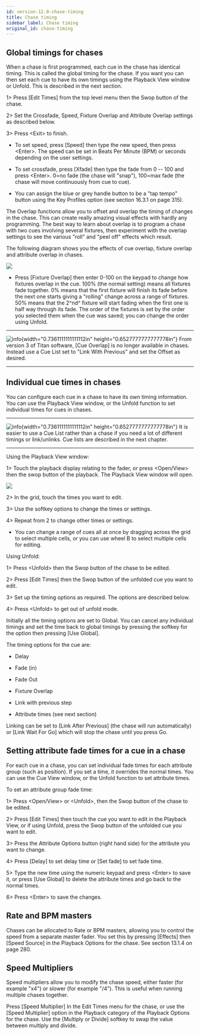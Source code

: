 ```yaml
---
id: version-12.0-chase-timing
title: Chase timing
sidebar_label: Chase timing
original_id: chase-timing
---
```


Global timings for chases
-------------------------

When a chase is first programmed, each cue in the chase has identical
timing. This is called the global timing for the chase. If you want you
can then set each cue to have its own timings using the Playback View
window or Unfold. This is described in the next section.

1\> Press \[Edit Times\] from the top level menu then the Swop button of
the chase.

2\> Set the Crossfade, Speed, Fixture Overlap and Attribute Overlap
settings as described below.

3\> Press \<Exit\> to finish.

-   To set speed, press \[Speed\] then type the new speed, then press
    \<Enter\>. The speed can be set in Beats Per Minute (BPM) or seconds
    depending on the user settings.

-   To set crossfade, press \[Xfade\] then type the fade from 0 -- 100
    and press \<Enter\>. 0=no fade (the chase will "snap"), 100=max fade
    (the chase will move continuously from cue to cue).

-   You can assign the blue or grey handle button to be a "tap tempo"
    button using the Key Profiles option (see section 16.3.1 on page
    315).

The Overlap functions allow you to offset and overlap the timing of
changes in the chase. This can create really amazing visual effects with
hardly any programming. The best way to learn about overlap is to
program a chase with two cues involving several fixtures, then
experiment with the overlap settings to see the various "roll" and "peel
off" effects which result.

The following diagram shows you the effects of cue overlap, fixture
overlap and attribute overlap in chases.

![](/docs/images/image250.png)

-   Press \[Fixture Overlap\] then enter 0-100 on the keypad to change
    how fixtures overlap in the cue. 100% (the normal setting) means all
    fixtures fade together. 0% means that the first fixture will finish
    its fade before the next one starts giving a "rolling" change across
    a range of fixtures. 50% means that the 2^nd^ fixture will start
    fading when the first one is half way through its fade. The order of
    the fixtures is set by the order you selected them when the cue was
    saved; you can change the order using Unfold.

  --------------------------------------------------------------------------------------------- -----------------------------------------------------------------------------------------------------------------------------------------------------------------------
  ![info](/docs/images/image6.png){width="0.7361111111111112in" height="0.6527777777777778in"}   From version 3 of Titan software, \[Cue Overlap\] is no longer available in chases. Instead use a Cue List set to "Link With Previous" and set the Offset as desired.
  --------------------------------------------------------------------------------------------- -----------------------------------------------------------------------------------------------------------------------------------------------------------------------

Individual cue times in chases
------------------------------

You can configure each cue in a chase to have its own timing
information. You can use the Playback View window, or the Unfold
function to set individual times for cues in chases.

  --------------------------------------------------------------------------------------------- ---------------------------------------------------------------------------------------------------------------------------------------------------------
  ![info](/docs/images/image6.png){width="0.7361111111111112in" height="0.6527777777777778in"}   It is easier to use a Cue List rather than a chase if you need a lot of different timings or link/unlinks. Cue lists are described in the next chapter.
  --------------------------------------------------------------------------------------------- ---------------------------------------------------------------------------------------------------------------------------------------------------------

Using the Playback View window:

1\> Touch the playback display relating to the fader, or press
\<Open/View\> then the swop button of the playback. The Playback View
window will open.

![](/docs/images/image249.png)

2\> In the grid, touch the times you want to edit.

3\> Use the softkey options to change the times or settings.

4\> Repeat from 2 to change other times or settings.

-   You can change a range of cues all at once by dragging across the
    grid to select multiple cells, or you can use wheel B to select
    multiple cells for editing.

Using Unfold:

1\> Press \<Unfold\> then the Swop button of the chase to be edited.

2\> Press \[Edit Times\] then the Swop button of the unfolded cue you
want to edit.

3\> Set up the timing options as required. The options are described
below.

4\> Press \<Unfold\> to get out of unfold mode.

Initially all the timing options are set to Global. You can cancel any
individual timings and set the time back to global timings by pressing
the softkey for the option then pressing \[Use Global\].

The timing options for the cue are:

-   Delay

-   Fade (in)

-   Fade Out

-   Fixture Overlap

-   Link with previous step

-   Attribute times (see next section)

Linking can be set to \[Link After Previous\] (the chase will run
automatically) or \[Link Wait For Go\] which will stop the chase until
you press Go.

Setting attribute fade times for a cue in a chase
-------------------------------------------------

For each cue in a chase, you can set individual fade times for each
attribute group (such as position). If you set a time, it overrides the
normal times. You can use the Cue View window, or the Unfold function to
set attribute times.

To set an attribute group fade time:

1\> Press \<Open/View\> or \<Unfold\>, then the Swop button of the chase
to be edited.

2\> Press \[Edit Times\] then touch the cue you want to edit in the
Playback View, or if using Unfold, press the Swop button of the unfolded
cue you want to edit.

3\> Press the Attribute Options button (right hand side) for the
attribute you want to change.

4\> Press \[Delay\] to set delay time or \[Set fade\] to set fade time.

5\> Type the new time using the numeric keypad and press \<Enter\> to
save it, or press \[Use Global\] to delete the attribute times and go
back to the normal times.

6\> Press \<Enter\> to save the changes.

Rate and BPM masters
--------------------

Chases can be allocated to Rate or BPM masters, allowing you to control
the speed from a separate master fader. You set this by pressing
\[Effects\] then \[Speed Source\] in the Playback Options for the chase.
See section 13.1.4 on page 280.

Speed Multipliers
-----------------

Speed multipliers allow you to modify the chase speed, either faster
(for example "x4") or slower (for example "/4"). This is useful when
running multiple chases together.

Press \[Speed Multiplier\] In the Edit Times menu for the chase, or use
the \[Speed Multiplier\] option in the Playback category of the Playback
Options for the chase. Use the \[Multiply or Divide\] softkey to swap
the value between multiply and divide.


